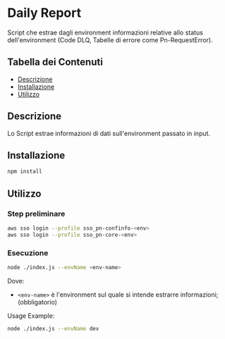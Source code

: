 # Daily Report

Script che estrae dagli environment informazioni relative allo status dell'environment (Code DLQ, Tabelle di errore come Pn-RequestError).

## Tabella dei Contenuti

- [Descrizione](#descrizione)
- [Installazione](#installazione)
- [Utilizzo](#utilizzo)

## Descrizione

Lo Script estrae informazioni di dati sull'environment passato in input.

## Installazione

```bash
npm install
```

## Utilizzo
### Step preliminare

```bash
aws sso login --profile sso_pn-confinfo-<env>
aws sso login --profile sso_pn-core-<env>
```

### Esecuzione
```bash
node ./index.js --envName <env-name> 

```
Dove:
- `<env-name>` è l'environment sul quale si intende estrarre informazioni; (obbligatorio)

Usage Example:
```bash
node ./index.js --envName dev 
```